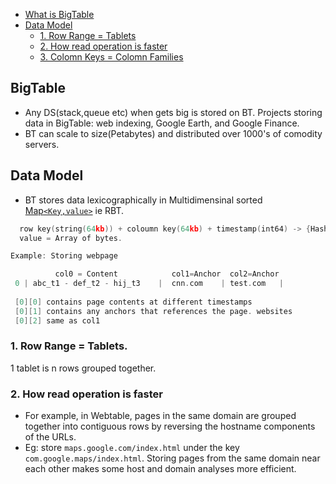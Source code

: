 - [What is BigTable](#what)
- [Data Model](#datamodel)
  - [1. Row Range = Tablets](#rr)
  - [2. How read operation is faster](#faster)
  - [3. Colomn Keys = Colomn Families](#family)

<a name=what></a>
## BigTable
- Any DS(stack,queue etc) when gets big is stored on BT. Projects storing data in BigTable: web indexing, Google Earth, and Google Finance.
- BT can scale to size(Petabytes) and distributed over 1000's of comodity servers.

<a name=datamodel></a>
## Data Model
- BT stores data lexicographically in Multidimensinal sorted [Map`<Key,value>`](/Languages/Programming_Languages/c++/Standard_Template_Library/) ie RBT.
```c
  row key(string(64kb)) + coloumn key(64kb) + timestamp(int64) -> {Hash_Function} -> Key 
  value = Array of bytes.

Example: Storing webpage

          col0 = Content            col1=Anchor  col2=Anchor
 0 | abc_t1 - def_t2 - hij_t3    |  cnn.com    | test.com   |
 
 [0][0] contains page contents at different timestamps
 [0][1] contains any anchors that references the page. websites
 [0][2] same as col1
```

<a name=rr></a>
### 1. Row Range = Tablets. 
1 tablet is n rows grouped together.

<a name=faster></a>
### 2. How read operation is faster
- For example, in Webtable, pages in the same domain are grouped together into contiguous rows by reversing the hostname components of the URLs.
- Eg: store `maps.google.com/index.html` under the key `com.google.maps/index.html`. Storing pages from the same domain near each other makes some host and domain analyses more efficient.

